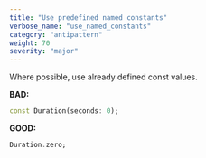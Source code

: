```yaml
---
title: "Use predefined named constants"
verbose_name: "use_named_constants"
category: "antipattern"
weight: 70
severity: "major"
---
```

Where possible, use already defined const values.

**BAD:**
```dart
const Duration(seconds: 0);
```

**GOOD:**
```dart
Duration.zero;
```


